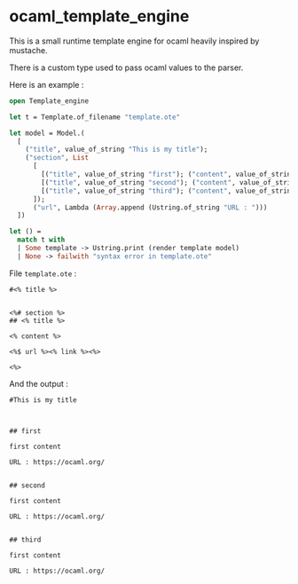# ocaml_template_engine

This is a small runtime template engine for ocaml heavily inspired by mustache.

There is a custom type used to pass ocaml values to the parser.

Here is an example :

```ocaml
open Template_engine

let t = Template.of_filename "template.ote"

let model = Model.(
  [
    ("title", value_of_string "This is my title"); 
    ("section", List 
      [
        [("title", value_of_string "first"); ("content", value_of_string "first content"); ("link", value_of_string "https://ocaml.org/")];        
        [("title", value_of_string "second"); ("content", value_of_string "second content"); ("link", value_of_string "https://www.haskell.org/")];
        [("title", value_of_string "third"); ("content", value_of_string "last content"); ("link", value_of_string "https://ocaml.org/")];
      ]);
      ("url", Lambda (Array.append (Ustring.of_string "URL : ")))
  ])

let () =
  match t with
  | Some template -> Ustring.print (render template model)
  | None -> failwith "syntax error in template.ote"
```
File ```template.ote``` : 
```
#<% title %>


<%# section %>
## <% title %>

<% content %>

<%$ url %><% link %><%>

<%>
```

And the output :

```
#This is my title



## first

first content

URL : https://ocaml.org/


## second

first content

URL : https://ocaml.org/


## third

first content

URL : https://ocaml.org/
```
